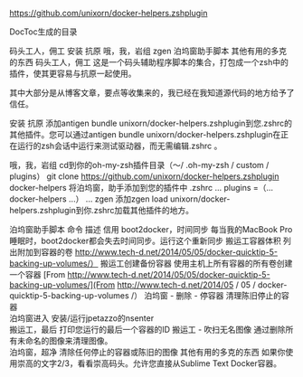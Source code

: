 https://github.com/unixorn/docker-helpers.zshplugin

DocToc生成的目录

码头工人，佣工
安装
抗原
哦，我，岩组
zgen
泊坞窗助手脚本
其他有用的多克的东西
码头工人，佣工
这是一个码头辅助程序脚本的集合，打包成一个zsh中的插件，使其更容易与抗原一起使用。

其中大部分是从博客文章，要点等收集来的，我已经在我知道源代码的地方给予了信任。

安装
抗原
添加antigen bundle unixorn/docker-helpers.zshplugin到您.zshrc的其他插件。您可以通过antigen bundle unixorn/docker-helpers.zshplugin在正在运行的zsh会话中运行来测试驱动器，而无需编辑.zshrc 。

哦，我，岩组
cd到你的oh-my-zsh插件目录（〜/ .oh-my-zsh / custom / plugins）
git clone https://github.com/unixorn/docker-helpers.zshplugin docker-helpers
将泊坞窗，助手添加到您的插件中 .zshrc
...
plugins =（... docker-helpers ...）
...
zgen
添加zgen load unixorn/docker-helpers.zshplugin到你.zshrc加载其他插件的地方。

泊坞窗助手脚本
命令	描述	信用
boot2docker，时间同步	每当我的MacBook Pro睡眠时，boot2docker都会失去时间同步。运行这个重新同步	
搬运工容器体积	列出附加到容器的卷	http://www.tech-d.net/2014/05/05/docker-quicktip-5-backing-up-volumes/）
搬运工创建备份容器	使用主机上所有容器的所有卷创建一个容器	[From http://www.tech-d.net/2014/05/05/docker-quicktip-5-backing-up-volumes/](From http://www.tech-d.net/2014/05 / 05 / docker-quicktip-5-backing-up-volumes /）
泊坞窗 - 删除 - 停容器	清理陈旧停止的容器	
泊坞窗进入	安装/运行jpetazzo的nsenter	
搬运工，最后	打印您运行的最后一个容器的ID	
搬运工 - 吹扫无名图像	通过删除所有未命名的图像来清理图像。	
泊坞窗，超净	清除任何停止的容器或陈旧的图像	
其他有用的多克的东西
如果你使用崇高的文字2/3，看看崇高码头。允许您直接从Sublime Text Docker容器。
